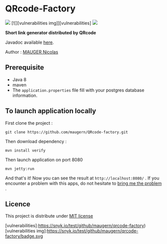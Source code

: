 ﻿# QRcode-Factory 
[![][travis img]][travis] [![][vulnerabilities img]][vulnerabilities]  [![][license img]][license]

**Short link generator distributed by QRcode**

Javadoc available [here](https://maugern.github.io/QRcode-factory/).

Author : [MAUGER Nicolas](https://github.com/maugern)

## Prerequisite
- Java 8
- maven
- The ``application.properties`` file fill with your postgres database information.

## To launch application locally

First clone the project :
```
git clone https://github.com/maugern/QRcode-factory.git
```

Then download dependency :
```
mvn install verify
```

Then launch application on port 8080
```
mvn jetty:run
```
And that's it! Now you can see the result at ```http://localhost:8080/``` .
If you encounter a problem with this apps, do not hesitate to [bring me the problem](https://github.com/maugern/QRcode-factory/issues) .

## Licence
This project is distribute under [MIT license](https://opensource.org/licenses/MIT)

[travis]:https://travis-ci.org/maugern/QRcode-factory
[travis img]:https://travis-ci.org/maugern/QRcode-factory.svg?branch=master
[license]:https://github.com/maugern/QRcode-factory/blob/master/LICENSE
[license img]:https://img.shields.io/github/license/mashape/apistatus.svg?maxAge=2592000
[vulnerabilities]:https://snyk.io/test/github/maugern/qrcode-factory)
[vulnerabilities img]:https://snyk.io/test/github/maugern/qrcode-factory/badge.svg
